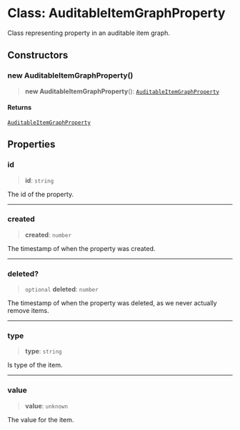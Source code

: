 # Class: AuditableItemGraphProperty

Class representing property in an auditable item graph.

## Constructors

### new AuditableItemGraphProperty()

> **new AuditableItemGraphProperty**(): [`AuditableItemGraphProperty`](AuditableItemGraphProperty.md)

#### Returns

[`AuditableItemGraphProperty`](AuditableItemGraphProperty.md)

## Properties

### id

> **id**: `string`

The id of the property.

***

### created

> **created**: `number`

The timestamp of when the property was created.

***

### deleted?

> `optional` **deleted**: `number`

The timestamp of when the property was deleted, as we never actually remove items.

***

### type

> **type**: `string`

Is type of the item.

***

### value

> **value**: `unknown`

The value for the item.

